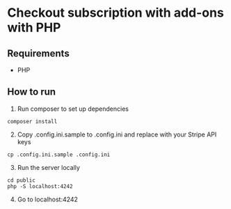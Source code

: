 # Checkout subscription with add-ons with PHP 

## Requirements
* PHP 

## How to run

1. Run composer to set up dependencies

```
composer install
```

2. Copy .config.ini.sample to .config.ini and replace with your Stripe API keys 

```
cp .config.ini.sample .config.ini
```

3. Run the server locally

```
cd public
php -S localhost:4242
```

4. Go to localhost:4242